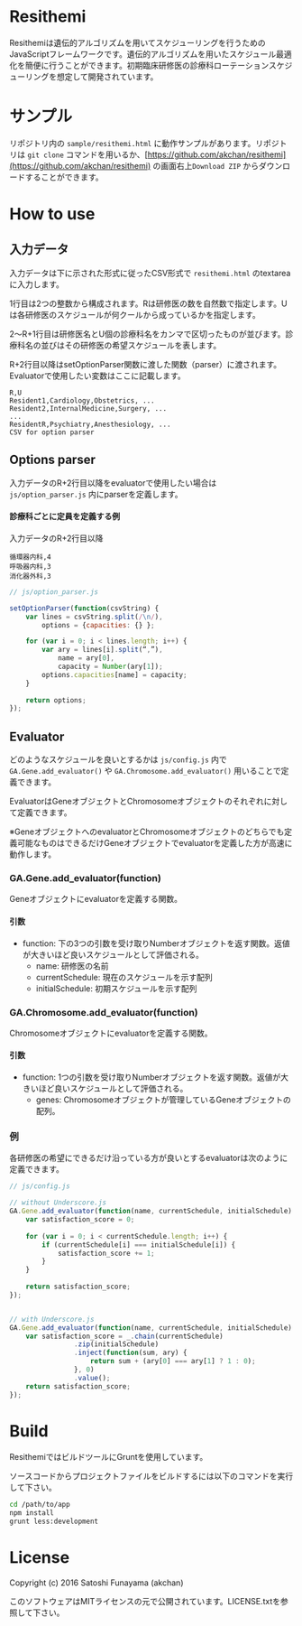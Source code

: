 Resithemi
========================================

Resithemiは遺伝的アルゴリズムを用いてスケジューリングを行うためのJavaScriptフレームワークです。遺伝的アルゴリズムを用いたスケジュール最適化を簡便に行うことができます。初期臨床研修医の診療科ローテーションスケジューリングを想定して開発されています。



サンプル
========================================

リポジトリ内の `sample/resithemi.html` に動作サンプルがあります。リポジトリは `git clone` コマンドを用いるか、[https://github.com/akchan/resithemi](https://github.com/akchan/resithemi) の画面右上`Download ZIP` からダウンロードすることができます。



How to use
========================================



入力データ
----------------------------------------

入力データは下に示された形式に従ったCSV形式で `resithemi.html` のtextareaに入力します。

1行目は2つの整数から構成されます。Rは研修医の数を自然数で指定します。Uは各研修医のスケジュールが何クールから成っているかを指定します。

2〜R+1行目は研修医名とU個の診療科名をカンマで区切ったものが並びます。診療科名の並びはその研修医の希望スケジュールを表します。

R+2行目以降はsetOptionParser関数に渡した関数（parser）に渡されます。Evaluatorで使用したい変数はここに記載します。

```
R,U
Resident1,Cardiology,Obstetrics, ...
Resident2,InternalMedicine,Surgery, ...
...
ResidentR,Psychiatry,Anesthesiology, ...
CSV for option parser
```



Options parser
----------------------------------------

入力データのR+2行目以降をevaluatorで使用したい場合は `js/option_parser.js` 内にparserを定義します。

#### 診療科ごとに定員を定義する例

入力データのR+2行目以降

```
循環器内科,4
呼吸器内科,3
消化器外科,3
```

```javascript
// js/option_parser.js

setOptionParser(function(csvString) {
    var lines = csvString.split(/\n/),
        options = {capacities: {} };

    for (var i = 0; i < lines.length; i++) {
        var ary = lines[i].split(“,”),
            name = ary[0],
            capacity = Number(ary[1]);
        options.capacities[name] = capacity;
    }
    
    return options;
});
```



Evaluator
----------------------------------------

どのようなスケジュールを良いとするかは `js/config.js` 内で `GA.Gene.add_evaluator()` や `GA.Chromosome.add_evaluator()` 用いることで定義できます。

EvaluatorはGeneオブジェクトとChromosomeオブジェクトのそれぞれに対して定義できます。

※GeneオブジェクトへのevaluatorとChromosomeオブジェクトのどちらでも定義可能なものはできるだけGeneオブジェクトでevaluatorを定義した方が高速に動作します。


### GA.Gene.add_evaluator(function)

Geneオブジェクトにevaluatorを定義する関数。

#### 引数

- function: 下の3つの引数を受け取りNumberオブジェクトを返す関数。返値が大きいほど良いスケジュールとして評価される。
	- name: 研修医の名前
	- currentSchedule: 現在のスケジュールを示す配列
	- initialSchedule: 初期スケジュールを示す配列


### GA.Chromosome.add_evaluator(function)

Chromosomeオブジェクトにevaluatorを定義する関数。

#### 引数

- function: 1つの引数を受け取りNumberオブジェクトを返す関数。返値が大きいほど良いスケジュールとして評価される。
	- genes: Chromosomeオブジェクトが管理しているGeneオブジェクトの配列。


### 例

各研修医の希望にできるだけ沿っている方が良いとするevaluatorは次のように定義できます。

```javascript
// js/config.js

// without Underscore.js
GA.Gene.add_evaluator(function(name, currentSchedule, initialSchedule) {
    var satisfaction_score = 0;
    
    for (var i = 0; i < currentSchedule.length; i++) {
        if (currentSchedule[i] === initialSchedule[i]) {
            satisfaction_score += 1;
        }
    }
    
    return satisfaction_score;
});


// with Underscore.js
GA.Gene.add_evaluator(function(name, currentSchedule, initialSchedule) {
    var satisfaction_score = _.chain(currentSchedule)
                .zip(initialSchedule)
                .inject(function(sum, ary) {
                    return sum + (ary[0] === ary[1] ? 1 : 0);
                }, 0)
                .value();
    return satisfaction_score;
});
```



Build
========================================

ResithemiではビルドツールにGruntを使用しています。

ソースコードからプロジェクトファイルをビルドするには以下のコマンドを実行して下さい。

```bash
cd /path/to/app
npm install
grunt less:development
```



License
========================================

Copyright (c) 2016 Satoshi Funayama (akchan)

このソフトウェアはMITライセンスの元で公開されています。LICENSE.txtを参照して下さい。






